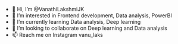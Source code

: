- 👋 Hi, I’m @VanathiLakshmiJK
- 👀 I’m interested in Frontend development, Data analysis, PowerBI
- 🌱 I’m currently learning Data analysis, Deep learning
- 💞️ I’m looking to collaborate on Deep learning and Data analysis
- 📫 Reach me on Instagram vanu_laks


<!---
VanathiLakshmiJK/VanathiLakshmiJK is a ✨ special ✨ repository because its `README.md` (this file) appears on your GitHub profile.
You can click the Preview link to take a look at your changes.
--->
